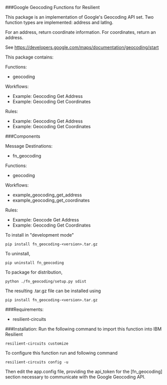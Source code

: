 ###Google Geocoding Functions for Resilient

This package is an implementation of Google's Geocoding API set. 
Two function types are implemented: address and latlng. 

For an address, return coordinate information. 
For coordinates, return an address.

See https://developers.google.com/maps/documentation/geocoding/start

This package contains:

Functions:
- geocoding
     
Workflows:
- Example: Geocoding Get Address
- Example: Geocoding Get Coordinates
     
Rules:
- Example: Geocoding Get Address
- Example: Geocoding Get Coordinates

###Components

 Message Destinations:
   - fn_geocoding
   
 Functions:
   - geocoding
   
 Workflows:
   - example_geocoding_get_address
   - example_geocoding_get_coordinates
   
 Rules:
   - Example: Geocode Get Address
   - Example: Geocoding Get Coordinates

To install in "development mode"

    pip install fn_geocoding-<version>.tar.gz

To uninstall,

    pip uninstall fn_geocoding

To package for distribution,

    python ./fn_geocoding/setup.py sdist

The resulting .tar.gz file can be installed using

    pip install fn_geocoding-<version>.tar.gz
    
###Requirements:
* resilient-circuits 

###Installation:
Run the following command to import this function into IBM Resilient

    resilient-circuits customize

To configure this function run and following command

    resilient-circuits config -u

Then edit the app.config file, providing the api_token for the 
[fn_geocoding] section necessary to communicate with the Google Geocoding API.

